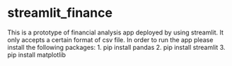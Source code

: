 # streamlit_finance
This is a prototype of financial analysis app deployed by using streamlit. It only accepts a certain format of csv file.
In order to run the app please install the following packages:
      1. pip install pandas
      2. pip install streamlit
      3. pip install matplotlib
